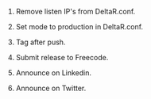 1. Remove listen IP's from DeltaR.conf.

1. Set mode to production in DeltaR.conf.

1. Tag after push.

1. Submit release to Freecode.

1. Announce on Linkedin.

1. Announce on Twitter.
